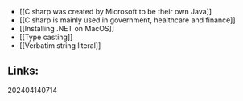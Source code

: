 
- [[C sharp was created by Microsoft to be their own Java]]
- [[C sharp is mainly used in government, healthcare and finance]]
- [[Installing .NET on MacOS]]
- [[Type casting]]
- [[Verbatim string literal]]


## Links:



202404140714